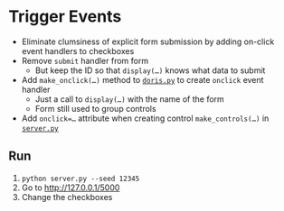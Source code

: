 # Trigger Events

<p id="terms"></p>

-   Eliminate clumsiness of explicit form submission by adding on-click event handlers to checkboxes
-   Remove `submit` handler from form
    -   But keep the ID so that `display(…)` knows what data to submit
-   Add `make_onclick(…)` method to [`doris.py`](./doris.py) to create `onclick` event handler
    -   Just a call to `display(…)` with the name of the form
    -   Form still used to group controls
-   Add `onclick=…` attribute when creating control `make_controls(…)` in [`server.py`](./server.py)

## Run

1.  `python server.py --seed 12345`
1.  Go to <http://127.0.0.1/5000>
1.  Change the checkboxes
